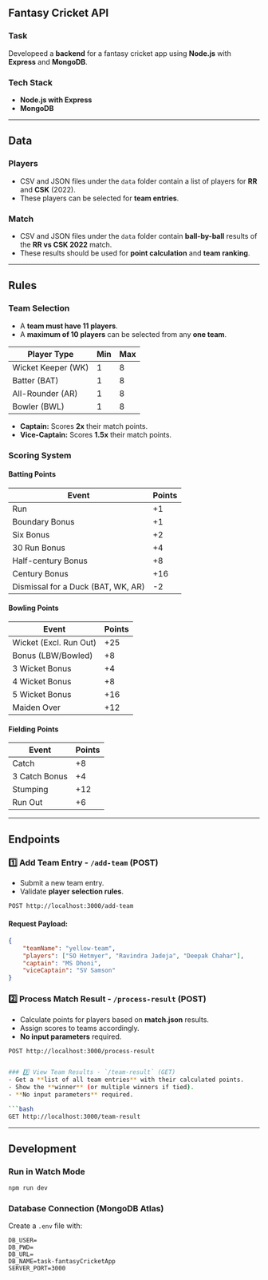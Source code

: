 ## Fantasy Cricket API

### Task

Developeed a **backend** for a fantasy cricket app using **Node.js** with **Express** and **MongoDB**.

### Tech Stack
- **Node.js with Express**
- **MongoDB**

---

## Data

### Players
- CSV and JSON files under the `data` folder contain a list of players for **RR** and **CSK** (2022).
- These players can be selected for **team entries**.

### Match
- CSV and JSON files under the `data` folder contain **ball-by-ball** results of the **RR vs CSK 2022** match.
- These results should be used for **point calculation** and **team ranking**.

---

## Rules

### Team Selection
- A **team must have 11 players**.
- A **maximum of 10 players** can be selected from any **one team**.

| Player Type      | Min | Max |
|-----------------|-----|-----|
| Wicket Keeper (WK)  | 1   | 8   |
| Batter (BAT)        | 1   | 8   |
| All-Rounder (AR)    | 1   | 8   |
| Bowler (BWL)        | 1   | 8   |

- **Captain:** Scores **2x** their match points.
- **Vice-Captain:** Scores **1.5x** their match points.

### Scoring System

#### Batting Points
| Event | Points |
|--------|---------|
| Run | +1 |
| Boundary Bonus | +1 |
| Six Bonus | +2 |
| 30 Run Bonus | +4 |
| Half-century Bonus | +8 |
| Century Bonus | +16 |
| Dismissal for a Duck (BAT, WK, AR) | -2 |

#### Bowling Points
| Event | Points |
|--------|---------|
| Wicket (Excl. Run Out) | +25 |
| Bonus (LBW/Bowled) | +8 |
| 3 Wicket Bonus | +4 |
| 4 Wicket Bonus | +8 |
| 5 Wicket Bonus | +16 |
| Maiden Over | +12 |

#### Fielding Points
| Event | Points |
|--------|---------|
| Catch | +8 |
| 3 Catch Bonus | +4 |
| Stumping | +12 |
| Run Out | +6 |

---

## Endpoints

### 1️⃣ Add Team Entry - `/add-team` (POST)
- Submit a new team entry.
- Validate **player selection rules**.

```bash
POST http://localhost:3000/add-team
```
#### Request Payload:
```json
{
    "teamName": "yellow-team",
    "players": ["SO Hetmyer", "Ravindra Jadeja", "Deepak Chahar"],
    "captain": "MS Dhoni",
    "viceCaptain": "SV Samson"
}
```

### 2️⃣ Process Match Result - `/process-result` (POST)
- Calculate points for players based on **match.json** results.
- Assign scores to teams accordingly.
- **No input parameters** required.

```bash
POST http://localhost:3000/process-result


### 3️⃣ View Team Results - `/team-result` (GET)
- Get a **list of all team entries** with their calculated points.
- Show the **winner** (or multiple winners if tied).
- **No input parameters** required.

```bash
GET http://localhost:3000/team-result
```

---

## Development

### Run in Watch Mode
```bash
npm run dev
```

### Database Connection (MongoDB Atlas)
Create a `.env` file with:
```env
DB_USER=
DB_PWD=
DB_URL=
DB_NAME=task-fantasyCricketApp
SERVER_PORT=3000
```
